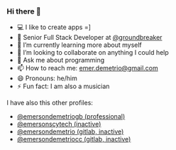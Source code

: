 ### Hi there 👋

- 💻  I like to create apps =]
- 🔭  Senior Full Stack Developer at [@groundbreaker](https://github.com/groundbreaker)
- 🌱  I’m currently learning more about myself
- 👯  I’m looking to collaborate on anything I could help
- 💬  Ask me about programming
- 📫  How to reach me: emer.demetrio@gmail.com
- 😄  Pronouns: he/him
- ⚡  Fun fact: I am also a musician 

I have also this other profiles: 

- [@emersondemetriogb (professional)](https://github.com/emersondemetriogb)
- [@emersonscytech (inactive) ](https://github.com/emersonscytech)
- [@emersondemetrio (gitlab, inactive)](https://gitlab.com/emersondemetrio)
- [@emersondemetriocc (gitlab, inactive)](https://gitlab.com/emersondemetriocc)
